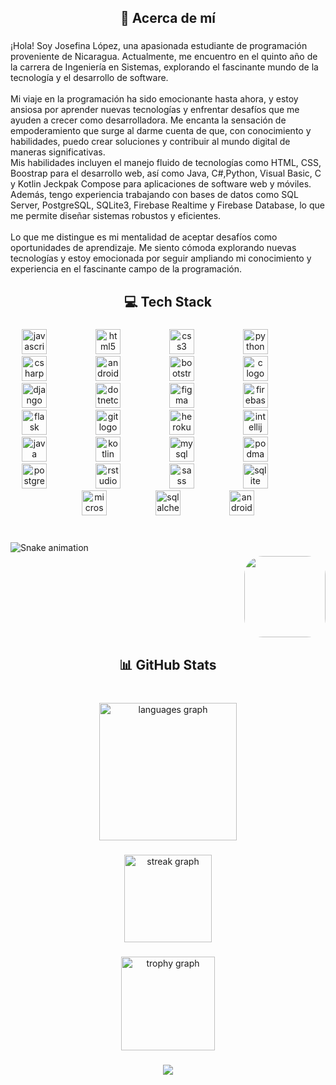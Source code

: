 <h2 align="center">💫 Acerca de mí</h2>

###



<p align="left">¡Hola! Soy Josefina López, una apasionada estudiante de programación proveniente de Nicaragua. Actualmente, me encuentro en el quinto año de la carrera de Ingeniería en Sistemas, explorando el fascinante mundo de la tecnología y el desarrollo de software.<br><br>Mi viaje en la programación ha sido emocionante hasta ahora, y estoy ansiosa por aprender nuevas tecnologías y enfrentar desafíos que me ayuden a crecer como desarrolladora. Me encanta la sensación de empoderamiento que surge al darme cuenta de que, con conocimiento y habilidades, puedo crear soluciones y contribuir al mundo digital de maneras significativas.<br>Mis habilidades incluyen el manejo fluido de tecnologías como HTML, CSS, Boostrap para el desarrollo web, así como Java, C#,Python, Visual Basic, C y Kotlin Jeckpak Compose para aplicaciones de software web y móviles. Además, tengo experiencia trabajando con bases de datos como SQL Server, PostgreSQL, SQLite3, Firebase Realtime y Firebase Database, lo que me permite diseñar sistemas robustos y eficientes.<br><br>Lo que me distingue es mi mentalidad de aceptar desafíos como oportunidades de aprendizaje. Me siento cómoda explorando nuevas tecnologías y estoy emocionada por seguir ampliando mi conocimiento y experiencia en el fascinante campo de la programación.</p>

###

<h2 align="center">💻 Tech Stack</h2>

###
<div align="center">
  <img src="https://cdn.jsdelivr.net/gh/devicons/devicon/icons/javascript/javascript-original.svg" height="40" alt="javascript logo"  />
  <img width="70" />
  <img src="https://cdn.jsdelivr.net/gh/devicons/devicon/icons/html5/html5-original.svg" height="40" alt="html5 logo"  />
  <img width="70" />
  <img src="https://cdn.jsdelivr.net/gh/devicons/devicon/icons/css3/css3-original.svg" height="40" alt="css3 logo"  />
  <img width="70" />
  <img src="https://cdn.jsdelivr.net/gh/devicons/devicon/icons/python/python-original.svg" height="40" alt="python logo"  />
  <img width="70" />
  <img src="https://cdn.jsdelivr.net/gh/devicons/devicon/icons/csharp/csharp-original.svg" height="40" alt="csharp logo"  />
  <img width="70" />
  <img src="https://cdn.jsdelivr.net/gh/devicons/devicon/icons/androidstudio/androidstudio-original.svg" height="40" alt="androidstudio logo"  />
  <img width="70" />
  <img src="https://cdn.jsdelivr.net/gh/devicons/devicon/icons/bootstrap/bootstrap-original.svg" height="40" alt="bootstrap logo"  />
  <img width="70" />
  <img src="https://cdn.jsdelivr.net/gh/devicons/devicon/icons/c/c-original.svg" height="40" alt="c logo"  />
  <img width="70" />
  <img src="https://cdn.jsdelivr.net/gh/devicons/devicon/icons/django/django-plain.svg" height="40" alt="django logo"  />
  <img width="70" />
  <img src="https://cdn.jsdelivr.net/gh/devicons/devicon/icons/dotnetcore/dotnetcore-original.svg" height="40" alt="dotnetcore logo"  />
  <img width="70" />
  <img src="https://cdn.jsdelivr.net/gh/devicons/devicon/icons/figma/figma-original.svg" height="40" alt="figma logo"  />
  <img width="70" />
  <img src="https://cdn.jsdelivr.net/gh/devicons/devicon/icons/firebase/firebase-plain.svg" height="40" alt="firebase logo"  />
  <img width="70" />
  <img src="https://cdn.jsdelivr.net/gh/devicons/devicon/icons/flask/flask-original.svg" height="40" alt="flask logo"  />
  <img width="70" />
  <img src="https://cdn.jsdelivr.net/gh/devicons/devicon/icons/git/git-original.svg" height="40" alt="git logo"  />
  <img width="70" />
  <img src="https://cdn.jsdelivr.net/gh/devicons/devicon/icons/heroku/heroku-original.svg" height="40" alt="heroku logo"  />
  <img width="70" />
  <img src="https://cdn.jsdelivr.net/gh/devicons/devicon/icons/intellij/intellij-original.svg" height="40" alt="intellij logo"  />
  <img width="70" />
  <img src="https://cdn.jsdelivr.net/gh/devicons/devicon/icons/java/java-original.svg" height="40" alt="java logo"  />
  <img width="70" />
  <img src="https://cdn.jsdelivr.net/gh/devicons/devicon/icons/kotlin/kotlin-original.svg" height="40" alt="kotlin logo"  />
  <img width="70" />
  <img src="https://cdn.jsdelivr.net/gh/devicons/devicon/icons/mysql/mysql-original.svg" height="40" alt="mysql logo"  />
  <img width="70" />
  <img src="https://cdn.jsdelivr.net/gh/devicons/devicon/icons/podman/podman-original.svg" height="40" alt="podman logo"  />
  <img width="70" />
  <img src="https://cdn.jsdelivr.net/gh/devicons/devicon/icons/postgresql/postgresql-original.svg" height="40" alt="postgresql logo"  />
  <img width="70" />
  <img src="https://cdn.jsdelivr.net/gh/devicons/devicon/icons/rstudio/rstudio-original.svg" height="40" alt="rstudio logo"  />
  <img width="70" />
  <img src="https://cdn.jsdelivr.net/gh/devicons/devicon/icons/sass/sass-original.svg" height="40" alt="sass logo"  />
  <img width="70" />
  <img src="https://cdn.jsdelivr.net/gh/devicons/devicon/icons/sqlite/sqlite-original.svg" height="40" alt="sqlite logo"  />
  <img width="70" />
  <img src="https://cdn.jsdelivr.net/gh/devicons/devicon/icons/microsoftsqlserver/microsoftsqlserver-plain.svg" height="40" alt="microsoftsqlserver logo"  />
  <img width="70" />
  <img src="https://cdn.jsdelivr.net/gh/devicons/devicon/icons/sqlalchemy/sqlalchemy-original.svg" height="40" alt="sqlalchemy logo"  />
  <img width="70" />
  <img src="https://cdn.jsdelivr.net/gh/devicons/devicon/icons/android/android-original.svg" height="40" alt="android logo"  />
</div>


###

<br clear="both" >

<img align="left" src="https://github.com/JosefinaLopez/JosefinaLopez/snake.yml" alt="Snake animation" />

###

<img align="right" height="130" src="https://i.imgflip.com/65efzo.gif" style="border-radius:30px;"  />

<br clear="both" >


###

<h2 align="center">📊 GitHub Stats</h2>

###

<br clear="both">

<div align="center" style="display:grid, grid-template-columns:1fr , place-items:center;">
  <img align="center" src="https://github-readme-stats.vercel.app/api/top-langs?username=JosefinaLopez&locale=es&hide_title=true&layout=compact&card_width=320&langs_count=8&theme=outrun&hide_border=true&order=2&custom_title=Lenguajes%20mas%20Usados" height="220" alt="languages graph"  />
  
###

  <img align="center" src="https://streak-stats.demolab.com?user=JosefinaLopez&locale=en&mode=weekly&theme=nightowl&hide_border=true&border_radius=30&order=3" height="140" alt="streak graph"  />
  
###

  <img align="center" src="https://github-profile-trophy.vercel.app?username=JosefinaLopez&theme=discord&column=6&row=3&margin-w=10&margin-h=9&no-bg=true&no-frame=true&order=4" height="150" alt="trophy graph"  />
</div>

###

<div align="center">
  <img src="https://visitor-badge.laobi.icu/badge?page_id=JosefinaLopez.JosefinaLopez&left_color=blueviolet"  />
</div>

###
